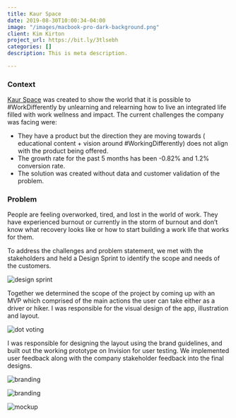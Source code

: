 ```yaml
---
title: Kaur Space
date: 2019-08-30T10:00:34-04:00
image: "/images/macbook-pro-dark-background.png"
client: Kim Kirton
project_url: https://bit.ly/3tlsebh
categories: []
description: This is meta description.

---
```

### Context

[Kaur Space](https://kaurspace.com/) was created to show the world that it is possible to #WorkDifferently by unlearning and relearning how to live an integrated life filled with work wellness and impact. The current challenges the company was facing were:

* They have a product but the direction they are moving towards ( educational content + vision around #WorkingDifferently) does not align with the product being offered.
* The growth rate for the past 5 months has been -0.82% and 1.2% conversion rate.
* The solution was created without data and customer validation of the problem.

### Problem

People are feeling overworked, tired, and lost in the world of work. They have experienced burnout or currently in the storm of burnout and don’t know what recovery looks like or how to start building a work life that works for them.

To address the challenges and problem statement, we met with the stakeholders and held a Design Sprint to identify the scope and needs of the customers.

![design sprint](/images/dscf7390.jpeg "design sprint")

Together we determined the scope of the project by coming up with an MVP which comprised of the main actions the user can take either as a driver or hiker. I was responsible for the visual design of the app, illustration and layout.

![dot voting](/images/dscf7736.jpeg "dot voting")

I was responsible for designing the layout using the brand guidelines, and built out the working prototype on Invision for user testing. We implemented user feedback along with the company stakeholder feedback into the final designs.

![branding](/images/brand1.png "branding")

![branding](/images/brand2.png "branding ")

![mockup](/images/prototype.png "mockup")
